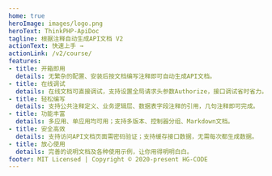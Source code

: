 ```yaml
---
home: true
heroImage: images/logo.png
heroText: ThinkPHP-ApiDoc
tagline: 根据注释自动生成API文档 V2
actionText: 快速上手 →
actionLink: /v2/course/
features:
- title: 开箱即用
  details: 无繁杂的配置、安装后按文档编写注释即可自动生成API文档。
- title: 在线调试
  details: 在线文档可直接调试，支持设置全局请求头参数Authorize，接口调试省时省力。
- title: 轻松编写
  details: 支持公共注释定义、业务逻辑层、数据表字段注释的引用，几句注释即可完成。
- title: 功能丰富
  details: 多应用、单应用均可用；支持多版本、控制器分组、Markdown文档。
- title: 安全高效
  details: 支持访问API文档页面需密码验证；支持缓存接口数据，无需每次都生成数据。
- title: 放心使用
  details: 完善的说明文档及各种使用示例，让你用得明明白白。
footer: MIT Licensed | Copyright © 2020-present HG-CODE
---
```







